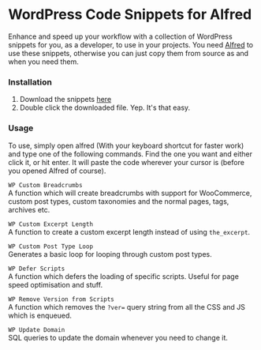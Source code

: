 # WordPress Code Snippets for Alfred

Enhance and speed up your workflow with a collection of WordPress snippets for you, as a developer, to use in your projects. You need [Alfred](https://www.alfredapp.com/) to use these snippets, otherwise you can just copy them from source as and when you need them.

### Installation
1. Download the snippets [here](https://github.com/AshboDev/WordPress-Code-Snippets-for-Alfred/raw/master/WordPress-Code-Snippets-for-Alfred.alfredsnippets)
2. Double click the downloaded file. Yep. It's that easy.

### Usage
To use, simply open alfred (With your keyboard shortcut for faster work) and type one of the following commands. Find the one you want and either click it, or hit enter. It will paste the code wherever your cursor is (before you opened Alfred of course).

`WP Custom Breadcrumbs`  
A function which will create breadcrumbs with support for WooCommerce, custom post types, custom taxonomies and the normal pages, tags, archives etc.

`WP Custom Excerpt Length`  
A function to create a custom excerpt length instead of using `the_excerpt`.

`WP Custom Post Type Loop`  
Generates a basic loop for looping through custom post types.

`WP Defer Scripts`  
A function which defers the loading of specific scripts. Useful for page speed optimisation and stuff.

`WP Remove Version from Scripts`  
A function which removes the `?ver=` query string from all the CSS and JS which is enqueued.

`WP Update Domain`  
SQL queries to update the domain whenever you need to change it.